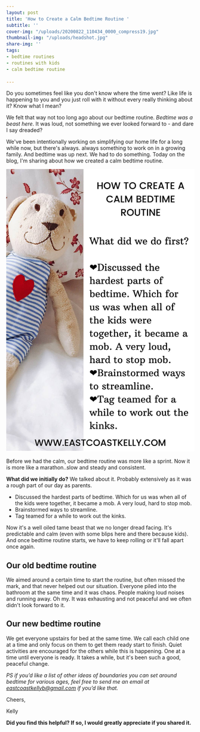 ```yaml
---
layout: post
title: 'How to Create a Calm Bedtime Routine '
subtitle: ''
cover-img: "/uploads/20200822_110434_0000_compress19.jpg"
thumbnail-img: "/uploads/headshot.jpg"
share-img: ''
tags:
- bedtime routines
- routines with kids
- calm bedtime routine

---
```

Do you sometimes feel like you don't know where the time went? Like life is happening to you and you just roll with it without every really thinking about it? Know what I mean? 

We felt that way not too long ago about our bedtime routine. _Bedtime was a beast here_. It was loud, not something we ever looked forward to - and dare I say dreaded? 

We've been intentionally working on simplifying our home life for a long while now, but there's always. always something to work on in a growing family. And bedtime was up next. We had to do something. Today on the blog, I'm sharing about how we created a calm bedtime routine. 

![A picture of a teddy in bed. ](/uploads/0001-13055652895_20201112_213818_0000_compress9.jpg "teddybed")

Before we had the calm, our bedtime routine was more like a sprint. Now it is more like a marathon..slow and steady and consistent. 

**What did we initially do?** We talked about it. Probably extensively as it was a rough part of our day as parents. 

* Discussed the hardest parts of bedtime. Which for us was when all of the kids were together, it became a mob. A very loud, hard to stop mob. 
* Brainstormed ways to streamline. 
* Tag teamed for a while to work out the kinks. 

Now it's a well oiled tame beast that we no longer dread facing. It's predictable and calm (even with some blips here and there because kids). And once bedtime routine starts, we have to keep rolling or it'll fall apart once again. 

## Our old bedtime routine

We aimed around a certain time to start the routine, but often missed the mark, and that never helped out our situation. Everyone piled into the bathroom at the same time and it was chaos. People making loud noises and running away. Oh my. It was exhausting and not peaceful and we often didn't look forward to it. 

## Our new bedtime routine

We get everyone upstairs for bed at the same time. We call each child one at a time and only focus on them to get them ready start to finish. Quiet activities are encouraged for the others while this is happening. One at a time until everyone is ready. It takes a while, but it's been such a good, peaceful change. 

_PS if you’d like a list of other ideas of boundaries you can set around bedtime for various ages, feel free to send me an email at_ [_eastcoastkellyb@gmail.com_](mailto:eastcoastkellyb@gmail.com) _if you’d like that._

Cheers,

Kelly

**Did you find this helpful? If so, I would greatly appreciate if you shared it.**